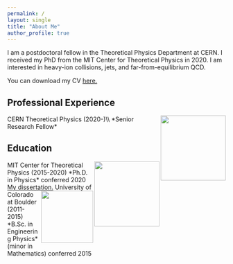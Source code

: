 ```yaml
---
permalink: /
layout: single
title: "About Me"
author_profile: true
---
```


I am a postdoctoral fellow in the Theoretical Physics Department at CERN. I received my PhD from the MIT Center for Theoretical Physics in 2020.
I am interested in heavy-ion collisions, jets, and far-from-equilibrium QCD.

You can download my CV <a href="https://jasminebrewer.github.io/assets/files/JasmineBrewer_CV.pdf" target="_blank">here.</a>

## Professional Experience

<img align="right" src="https://jasminebrewer.github.io/assets/images/CERN_logo.svg" width="150" padding="10"/>
CERN Theoretical Physics (2020-)\\
*Senior Research Fellow*

## Education

<img align="right" src="https://jasminebrewer.github.io/assets/images/MIT.png" width="150" padding="10"/>
MIT Center for Theoretical Physics (2015-2020)  
*Ph.D. in Physics* conferred 2020  
<a href="https://jasminebrewer.github.io/assets/files/brewer-phd-physics-2020.pdf" target="_blank">My dissertation.</a>  

<img align="right" src="https://jasminebrewer.github.io/assets/images/CU.jpeg" width="120" padding="10" />
University of Colorado at Boulder (2011-2015)  
*B.Sc. in Engineering Physics* (minor in Mathematics) conferred 2015
